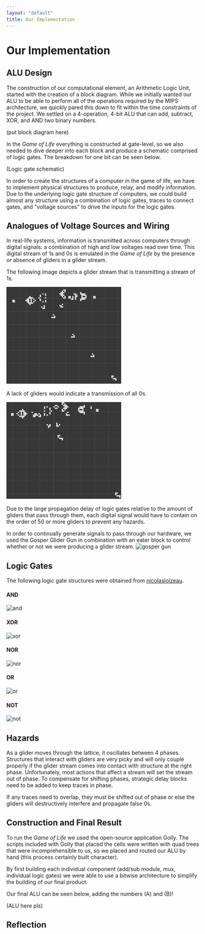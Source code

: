```yaml
---
layout: "default"
title: Our Implementation
---
```

# Our Implementation

## ALU Design
The construction of our computational element, an Arithmetic Logic Unit, started with the creation of a block diagram. While we initially wanted our ALU to be able to perform all of the operations required by the MIPS architecture, we quickly pared this down to fit within the time constraints of the project. We settled on a 4-operation, 4-bit ALU that can add, subtract, XOR, and AND two binary numbers.

(put block diagram here)

In the *Game of Life* everything is constructed at gate-level, so we also needed to dive deeper into each block and produce a schematic comprised of logic gates. The breakdown for one bit can be seen below.

(Logic gate schematic)

 In order to create the structures of a computer in the game of life, we have to implement physical structures to produce, relay, and modify information. Due to the underlying logic gate structure of computers, we could build almost any structure using a combination of logic gates, traces to connect gates, and "voltage sources" to drive the inputs for the logic gates.
 
## Analogues of Voltage Sources and Wiring
 In real-life systems, information is transmitted across computers through digital signals: a combination of high and low voltages read over time. This digital stream of 1s and 0s is emulated in the *Game of Life* by the presence or absence of gliders in a glider stream.

 The following image depicts a glider stream that is transmitting a stream of 1s.

 ![stream of gliders](images/wire_1_small.png)

 A lack of gliders would indicate a transmission of all 0s.

 ![stream of 0s](images/wire_0_small.png)

Due to the large propagation delay of logic gates relative to the amount of gliders that pass through them, each digital signal would have to contain on the order of 50 or more gliders to prevent any hazards.

In order to continually generate signals to pass through our hardware, we used the Gosper Glider Gun in combination with an eater block to control whether or not we were producing a glider stream.
![gosper gun](https://upload.wikimedia.org/wikipedia/en/5/5d/Gosper_glider_gun_with_grid.gif)

## Logic Gates
The following logic gate structures were obtained from [nicolasloizeau](https://github.com/nicolasloizeau/gol-computer).

#### AND
![and](https://media.giphy.com/media/3o9bOTdPSw3qG1Z9od/giphy.gif)

#### XOR
![xor](https://media.giphy.com/media/iMCj4EgPkQOvetoPuV/giphy.gif)

#### NOR
![nor](https://media.giphy.com/media/182tC6OM2QTsCUuKrl/giphy.gif)

#### OR
![or](https://media.giphy.com/media/55vEeqLRbo1sNs0EkF/giphy.gif)

#### NOT
![not](https://media.giphy.com/media/RMdfum2JITUn9AquCp/giphy.gif)

## Hazards
As a glider moves through the lattice, it oscillates between 4 phases. Structures that interact with gliders are very picky and will only couple properly if the glider stream comes into contact with structure at the right phase. Unfortunately, most actions that affect a stream will set the stream out of phase. To compensate for shifting phases, strategic delay blocks need to be added to keep traces in phase.

If any traces need to overlap, they must be shifted out of phase or else the gliders will destructively interfere and propagate false 0s.

## Construction and Final Result
To run the *Game of Life* we used the open-source application Golly. The scripts included with Golly that placed the cells were written with quad trees that were incomprehensible to us, so we placed and routed our ALU by hand (this process certainly built character).

By first building each individual component (add/sub module, mux, individual logic gates) we were able to use a bitwise architecture to simplify the building of our final product.

Our final ALU can be seen below, adding the numbers (A) and (B)!

(ALU here pls)

## Reflection
